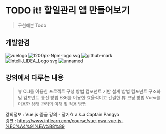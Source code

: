 # TODO it! 할일관리 앱 만들어보기

> 구현해본 Todo

## 개발환경
![vuelogo](https://user-images.githubusercontent.com/48410197/76545641-7c050b00-64cd-11ea-8781-2722e3250239.png)
![1200px-Npm-logo svg](https://user-images.githubusercontent.com/48410197/76545688-8fb07180-64cd-11ea-8c0b-1376971343db.png)
![github-mark](https://user-images.githubusercontent.com/48410197/76545710-963ee900-64cd-11ea-9345-a25076f9d5fd.png)
![IntelliJ_IDEA_Logo svg](https://user-images.githubusercontent.com/48410197/76545740-a35bd800-64cd-11ea-9c18-1e53dcbb88a4.png)
![unnamed](https://user-images.githubusercontent.com/48410197/76545746-a5259b80-64cd-11ea-825b-edc2c2af2ac0.png)  

## 강의에서 다루는 내용

> 뷰 CLI를 이용한 프로젝트 구성 방법
> 컴포넌트 기반 설계 방법
> 컴포넌트 구조화 및 컴포넌트 통신 방법
> ES6를 이용한 효율적이고 간결한 뷰 코딩 방법
> Vuex를 이용한 상태 관리의 이해 및 적용 방법

강의정보 : Vue.js 중급 강의 - 장기효 a.k.a Captain Pangyo  
링크 : https://www.inflearn.com/course/vue-pwa-vue-js-%EC%A4%91%EA%B8%89
